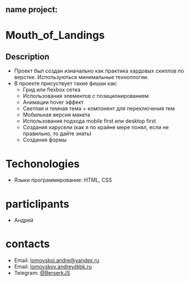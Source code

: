 ## name projeсt:

# Mouth_of_Landings


## Description

* Проект был создан изначально как практика хардовых скиллов по верстке. Используються минимальные техноллогии.
* В проекте присуствует такие фишки как: 
  - Грид или flexbox сетка
  - Использования элементов с позиционированием 
  - Анимации hover эффект
  - Светлая и темная тема + компонент для переключения тем
  - Мобильная версия макета
  - Использования подхода mobile first или desktop first 
  - Создания карусели (как я по крайне мере понял, если не правильно, то дайте знать) 
  - Создания формы

# Techonologies

- Языки программирование: HTML, CSS

# particlipants
- Андрей 


# contacts 

- Email: [lomovskoi.andre@yandex.ru](mailto:lomovskoi.andre@yandex.ru)
- Email: [lomovskoy.andrey@bk.ru](mailto:lomovskoy.andrey@bk.ru)
- Telegram: [@BerserkJS](https://t.me/BerserkJS) 